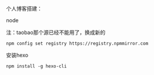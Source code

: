 个人博客搭建：

node

注：taobao那个源已经不能用了，换成新的

```
npm config set registry https://registry.npmmirror.com
```

安装hexo

```
npm install -g hexo-cli
```

